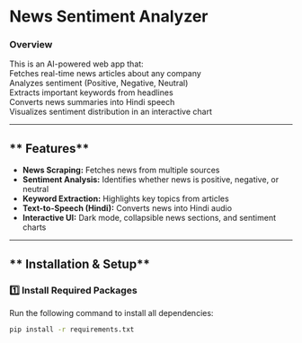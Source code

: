 # News Sentiment Analyzer

### **Overview**  
This is an AI-powered web app that:  
 Fetches real-time news articles about any company  
 Analyzes sentiment (Positive, Negative, Neutral)  
 Extracts important keywords from headlines  
 Converts news summaries into Hindi speech  
 Visualizes sentiment distribution in an interactive chart  

---

## ** Features**  
-  **News Scraping:** Fetches news from multiple sources  
-  **Sentiment Analysis:** Identifies whether news is positive, negative, or neutral  
-  **Keyword Extraction:** Highlights key topics from articles  
-  **Text-to-Speech (Hindi):** Converts news into Hindi audio  
-  **Interactive UI:** Dark mode, collapsible news sections, and sentiment charts  

---

## ** Installation & Setup**  

### **1️⃣ Install Required Packages**  
Run the following command to install all dependencies:  
```bash
pip install -r requirements.txt
